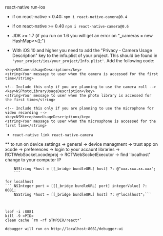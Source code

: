 react-native run-ios

 - if on react-native < 0.40: `npm i react-native-camera@0.4`
 - if on react-native >= 0.40 `npm i react-native-camera@0.6`

 - JDK >= 1.7 (if you run on 1.6 you will get an error on "_cameras = new HashMap<>();")
 - With iOS 10 and higher you need to add the "Privacy - Camera Usage Description" key to the info.plist of your project. This should be found in `'your_project/ios/your_project/Info.plist'`. Add the following code:
```
<key>NSCameraUsageDescription</key>
<string>Your message to user when the camera is accessed for the first time</string>

<!-- Include this only if you are planning to use the camera roll -->
<key>NSPhotoLibraryUsageDescription</key>
<string>Your message to user when the photo library is accessed for the first time</string>

<!-- Include this only if you are planning to use the microphone for video recording -->
<key>NSMicrophoneUsageDescription</key>
<string>Your message to user when the microsphone is accessed for the first time</string>
```

- `react-native link react-native-camera`

** to run on device
settings -> general -> device managment -> trust app
on xcode -> preferences -> login to your accaunt
libraries -> RCTWebSocket.xcodeproj -> RCTWebSocketExecutor -> find 'localhost'
change to your computer IP

```NSInteger port = [[[_bridge bundleURL] port] integerValue] ?: '/';
    NSString *host = [[_bridge bundleURL] host] ?: @"xxx.xxx.xx.xxx";
    ```

for localhost
``` NSInteger port = [[[_bridge bundleURL] port] integerValue] ?: 8081;
    NSString *host = [[_bridge bundleURL] host] ?: @"localhost";```



lsof -i :8081
kill -9 <PID>
clean cache `rm -rf $TMPDIR/react*`

debugger will run on http://localhost:8081/debugger-ui
